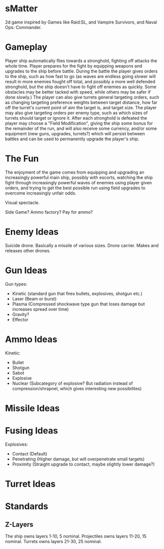 # sMatter

2d game inspired by Games like Raid:SL, and Vampire Survivors, and Naval Ops: Commander.

# Gameplay
Player ship automatically flies towards a stronghold, fighting off attacks the whole time. Player prepares for the fight by equipping weapons and upgrades to the ship before battle. During the battle the player gives orders to the ship, such as how fast to go (as waves are endless going slower will result in more enemies fought off total, and possibly a more well defended stronghold, but the ship doesn't have to fight off enemies as quickly. Some obstacles may be better tacked with speed, while others may be safer if done slowly.) The player can also give turrets general targeting orders, such as changing targeting preference weights between target distance, how far off the turret's current point of aim the target is, and target size. The player may also give targeting orders per enemy type, such as which sizes of turrets should target or ignore it. After each stronghold is defeated the player may choose a "Field Modification", giving the ship some bonus for the remainder of the run, and will also receive some currency, and/or some equipment (new guns, upgrades, turrets?) which will persist between battles and can be used to permanently upgrade the player's ship.

# The Fun
The enjoyment of the game comes from equipping and upgrading an increasingly powerful main ship, possibly with escorts, watching the ship fight through increasingly powerful waves of enemies using player given orders, and trying to get the best possible run using field upgrades to overcome increasingly unfair odds.

Visual spectacle.

Side Game? Ammo factory? Pay for ammo?

# Enemy Ideas
Suicide drone. Basically a missile of various sizes.
Drone carrier. Makes and releases other drones.

# Gun Ideas
Gun types:
- Kinetic (standard gun that fires bullets, explosives, shotgun etc.)
- Laser (Beam or burst)
- Plasma (Compressed shockwave type gun that loses damage but increases spread over time)
- Gravity?
- Effector

# Ammo Ideas
Kinetic:
- Bullet
- Shotgun
- Sabot
- Explosive
- Nuclear (Subcategory of explosive? But radiation instead of compression/shrapnel, which gives interesting new possibilites)

# Missile Ideas

# Fusing Ideas
Explosives:
- Contact (Default)
- Penetrating (Higher damage, but will overpenetrate small targets)
- Proximity (Straight upgrade to contact, maybe slightly lower damage?)

# Turret Ideas

# Standards

## Z-Layers
The ship owns layers 1-10, 5 nominal.
Projectiles owns layers 11-20, 15 nominal.
Turrets owns layers 21-30, 25 nominal.